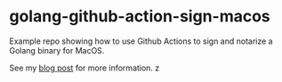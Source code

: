 # golang-github-action-sign-macos
Example repo showing how to use Github Actions to sign and notarize a Golang binary for MacOS.

See my [blog post](https://www.kencochrane.com/2020/08/01/build-and-sign-golang-binaries-for-macos-with-github-actions/) for more information.
z
